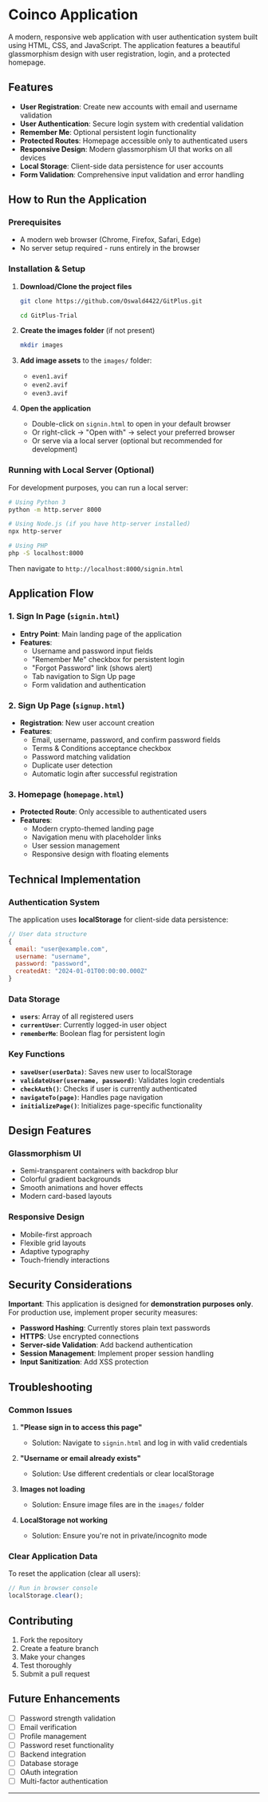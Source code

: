 # Coinco Application

A modern, responsive web application with user authentication system built using HTML, CSS, and JavaScript. The application features a beautiful glassmorphism design with user registration, login, and a protected homepage.

## Features

- **User Registration**: Create new accounts with email and username validation
- **User Authentication**: Secure login system with credential validation
- **Remember Me**: Optional persistent login functionality
- **Protected Routes**: Homepage accessible only to authenticated users
- **Responsive Design**: Modern glassmorphism UI that works on all devices
- **Local Storage**: Client-side data persistence for user accounts
- **Form Validation**: Comprehensive input validation and error handling

## How to Run the Application

### Prerequisites
- A modern web browser (Chrome, Firefox, Safari, Edge)
- No server setup required - runs entirely in the browser

### Installation & Setup

1. **Download/Clone the project files**
   ```bash
   git clone https://github.com/Oswald4422/GitPlus.git

   cd GitPlus-Trial
   ```

2. **Create the images folder** (if not present)
   ```bash
   mkdir images
   ```

3. **Add image assets** to the `images/` folder:
   - `even1.avif`
   - `even2.avif` 
   - `even3.avif`

4. **Open the application**
   - Double-click on `signin.html` to open in your default browser
   - Or right-click → "Open with" → select your preferred browser
   - Or serve via a local server (optional but recommended for development)

### Running with Local Server (Optional)

For development purposes, you can run a local server:

```bash
# Using Python 3
python -m http.server 8000

# Using Node.js (if you have http-server installed)
npx http-server

# Using PHP
php -S localhost:8000
```

Then navigate to `http://localhost:8000/signin.html`

## Application Flow

### 1. Sign In Page (`signin.html`)
- **Entry Point**: Main landing page of the application
- **Features**:
  - Username and password input fields
  - "Remember Me" checkbox for persistent login
  - "Forgot Password" link (shows alert)
  - Tab navigation to Sign Up page
  - Form validation and authentication

### 2. Sign Up Page (`signup.html`)
- **Registration**: New user account creation
- **Features**:
  - Email, username, password, and confirm password fields
  - Terms & Conditions acceptance checkbox
  - Password matching validation
  - Duplicate user detection
  - Automatic login after successful registration

### 3. Homepage (`homepage.html`)
- **Protected Route**: Only accessible to authenticated users
- **Features**:
  - Modern crypto-themed landing page
  - Navigation menu with placeholder links
  - User session management
  - Responsive design with floating elements

## Technical Implementation

### Authentication System

The application uses **localStorage** for client-side data persistence:

```javascript
// User data structure
{
  email: "user@example.com",
  username: "username",
  password: "password",
  createdAt: "2024-01-01T00:00:00.000Z"
}
```

### Data Storage

- **`users`**: Array of all registered users
- **`currentUser`**: Currently logged-in user object
- **`rememberMe`**: Boolean flag for persistent login

### Key Functions

- **`saveUser(userData)`**: Saves new user to localStorage
- **`validateUser(username, password)`**: Validates login credentials
- **`checkAuth()`**: Checks if user is currently authenticated
- **`navigateTo(page)`**: Handles page navigation
- **`initializePage()`**: Initializes page-specific functionality

## Design Features

### Glassmorphism UI
- Semi-transparent containers with backdrop blur
- Colorful gradient backgrounds
- Smooth animations and hover effects
- Modern card-based layouts

### Responsive Design
- Mobile-first approach
- Flexible grid layouts
- Adaptive typography
- Touch-friendly interactions

## Security Considerations

**Important**: This application is designed for **demonstration purposes only**. For production use, implement proper security measures:

- **Password Hashing**: Currently stores plain text passwords
- **HTTPS**: Use encrypted connections
- **Server-side Validation**: Add backend authentication
- **Session Management**: Implement proper session handling
- **Input Sanitization**: Add XSS protection

## Troubleshooting

### Common Issues

1. **"Please sign in to access this page"**
   - Solution: Navigate to `signin.html` and log in with valid credentials

2. **"Username or email already exists"**
   - Solution: Use different credentials or clear localStorage

3. **Images not loading**
   - Solution: Ensure image files are in the `images/` folder

4. **LocalStorage not working**
   - Solution: Ensure you're not in private/incognito mode

### Clear Application Data

To reset the application (clear all users):
```javascript
// Run in browser console
localStorage.clear();
```

## Contributing

1. Fork the repository
2. Create a feature branch
3. Make your changes
4. Test thoroughly
5. Submit a pull request

## Future Enhancements

- [ ] Password strength validation
- [ ] Email verification
- [ ] Profile management
- [ ] Password reset functionality
- [ ] Backend integration
- [ ] Database storage
- [ ] OAuth integration
- [ ] Multi-factor authentication

---

